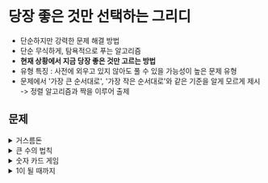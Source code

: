 # 당장 좋은 것만 선택하는 그리디

- 단순하지만 강력한 문제 해결 방법
- 단순 무식하게, 탐욕적으로 푸는 알고리즘
- **현재 상황에서 지금 당장 좋은 것만 고르는 방법**
- 유형 특징 : 사전에 외우고 있지 않아도 풀 수 있을 가능성이 높은 문제 유형
- 문제에서 '가장 큰 순서대로', '가장 작은 순서대로'와 같은 기준을 알게 모르게 제시 -> 정렬 알고리즘과 짝을 이루어 출제

## 문제

<details>
  <summary>거스름돈</summary>
  <div markdown="1">

Q. 카운터에는 거스름돈으로 사용할 500원, 100원, 50원, 10원짜리 동전이 무한히 존재한다. 손님에게 거슬러 줘야 할 돈이 N원일 때 거슬러 줘야 할 동전의 최소 개수를 구하라. 단, 거슬러 줘야 할 돈 N은 항상 10의 배수이다.

<문제해설>

- 가장 큰 단위의 화폐부터 가장 작은 단위의 화폐까지 차례대로 확인하여 거슬러 주는 작업만을 수행
- 가지고 있는 동전 중에서 큰 단위가 항상 작은 단위의 배수이므로 작은 단위의 동전들을 종합해 다른 해가 나올 수 X
- 대부분의 그리디 알고리즘 문제에서는 문제 풀이를 위한 최소한의 아이디어를 떠올리고 이것이 정당한지 검토할 수 있어야 함

  </div>
</details>

<details>
  <summary>큰 수의 법칙</summary>
  <div markdown="1">

Q. 큰 수의 법칙은 다양한 수로 이루어진 배열이 있을 때 주어진 수들을 M번 더하여 가장 큰 수를 만드는 법칙이다. 단, 배열의 특정한 인덱스(번호)에 해당하는 수가 연속해서 K번을 초과하여 더해질 수 없다. 서로 다른 인덱스에 해당하는 수가 같은 경우에도 서로 다른 것으로 간주한다. 배열의 크기 N, 숫자가 더해지는 횟수 M, 그리고 K가 주어질 때 큰 수의 법칙에 따른 결과를 출력하시오. <br>

`입력 조건` :

- 첫째 줄에 N(2<=N<=1000), M(1<=M<=10,000), K(1<=K<=10,000)의 자연수가 주어지며, 각 자연수는 공백으로 구분한다.
- 둘째 줄에 N개의 자연수가 주어진다. 각 자연수는 공백으로 구분한다. 단, 각각의 자연수는 1이상 10,000 이하의 수로 주어진다.
- 입력으로 주어지는 K는 항상 M보다 작거나 같다.<br>

`출력 조건` :

- 첫째 줄에 큰 수의 법칙에 따라 더해진 답을 출력한다.

<문제해설>

- 반복되는 수열에 대해 파악

  </div>
</details>

<details>
  <summary>숫자 카드 게임</summary>
  <div markdown="1">

Q. 숫자 카드 게임은 여러 개의 숫자 카드 중에서 가장 높은 숫자가 쓰인 카드 한 장을 뽑는 게임이다. 단, 게임의 룰은 다음과 같다.

- 숫자가 쓰인 카드들이 N X M 형태로 놓여 있다. 이때 N은 행의 개수를 의미하며, M은 열의 개수를 의미한다.
- 먼저 뽑고자 하는 카드가 포함되어 있는 행을 선택한다.
- 그다음 선택된 행에 포함된 카드들 중 가장 숫자가 낮은 카드를 뽑아야 한다.
- 따라서 처음에 카드를 골라낼 행을 선택할 때, 이후에 해당 행에서 가장 낮은 카드를 뽑을 것을 고려하여 최종적으로 가장 높은 숫자의 카드를 뽑을 수 있도록 전략을 세워야 한다.

카드들이 N X M 형태로 놓여 있을 때, 게임의 룰에 맞게 카드를 뽑는 프로그램을 만드시오.

`입력 조건` :

- 첫째 줄에 숫자 카드들이 놓인 행의 개수 N과 열의 개수 M이 공백을 기준으로 하여 각각 자연수로 주어진다. (1<=N, M<=100)
- 둘째 줄부터 N개의 줄에 걸쳐 각 카드에 적힌 숫자가 주어진다. 각 숫자는 1 이상 10,000 이하의 자연수이다.<br>

`출력 조건` :

- 첫째 줄에 게임의 룰에 맞게 선택한 카드에 적힌 숫자를 출력한다.

<문제해설>

- 각 행마다 가장 작은 수를 찾은 뒤에 그 수 중에서 가장 큰 수 찾기

  </div>
</details>

<details>
  <summary>1이 될 때까지</summary>
  <div markdown="1">

Q. 어떠한 수 N이 1이 될 때까지 다음의 두 과정 중 하나를 반복적으로 선택하여 수행하려고 한다. 단, 두 번째 연산은 N이 K로 나누어떨어질 때만 선택할 수 있다.

1. N에서 1을 뺀다.
2. N을 K로 나눈다.

N과 K과 주어질 때 N이 1이 될 때까지 1번 혹은 2번의 과정을 수행해야 하는 최소 횟수를 구하는 프로그램을 작성하시오.

`입력 조건` :

- 첫째 줄에 N(2<=N<=100,000)과 K(2<=K<=100,000)가 공백으로 구분되며 각각 자연수로 주어진다. 이때 입력으로 주어지는 N은 항상 K보다 크거나 같다.<br>

`출력 조건` :

- 첫째 줄에 N이 1이 될 때까지 1번 혹은 2번의 과정을 수행해야 하는 횟수의 최솟값을 출력한다.

<문제해설>

- 최대한 많이 나누기

  </div>
</details>

<br>
